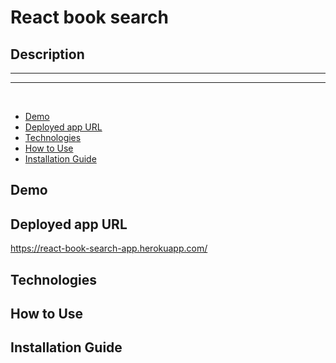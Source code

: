 # React book search

## Description

<hr/>    
       
    
<hr/>
<br>

- [Demo](#Demo)
- [Deployed app URL](#Deployed-app-URL)
- [Technologies](#Technologies)
- [How to Use](#How-to-Use)
- [Installation Guide](#Installation-Guide)

## Demo

## Deployed app URL

https://react-book-search-app.herokuapp.com/

## Technologies

## How to Use

## Installation Guide
